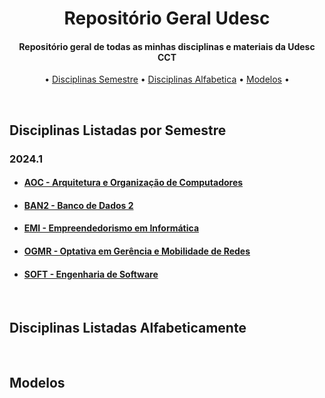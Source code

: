 <h1 align="center">
  <!-- <br>
  <img src="https://i.imgur.com/PW18Azn.png" alt="Não é o moodle" width="400">
  <br> -->
  Repositório Geral Udesc
  <br>
</h1>

<h4 align="center">
   Repositório geral de todas as minhas disciplinas e materiais da Udesc CCT
</h4>
<p align="center">
  •
  <a href="#disciplinassemestre">Disciplinas Semestre</a>
  •
  <a href="#disciplinasalfabetico">Disciplinas Alfabetica</a>
  •
  <a href="#modelos">Modelos</a> 
  •
</p>

<br>

<h2 id="disciplinassemestre">
  Disciplinas Listadas por Semestre
</h2>

<h3>
  2024.1
</h3>
<ul>
  <li>
    <h4>
      <a href="https://github.com/JoaoVargas/Repo-Udesc-Geral/tree/main/Disciplinas/2024.1/2024.1.AOC">
      AOC - Arquitetura e Organização de Computadores
      </a>
    </h4>
  </li>
  <li>
    <h4>
      <a href="https://github.com/JoaoVargas/Repo-Udesc-Geral/tree/main/Disciplinas/2024.1/2024.1.BAN2">
      BAN2 - Banco de Dados 2
      </a>
    </h4>
  </li>
  <li>
    <h4>
      <a href="https://github.com/JoaoVargas/Repo-Udesc-Geral/tree/main/Disciplinas/2024.1/2024.1.EMI">
      EMI - Empreendedorismo em Informática
      </a>
    </h4>
  </li>
  <li>
    <h4>
      <a href="https://github.com/JoaoVargas/Repo-Udesc-Geral/tree/main/Disciplinas/2024.1/2024.1.OGMR">
      OGMR - Optativa em Gerência e Mobilidade de Redes
      </a>
    </h4>
  </li>
  <li>
    <h4>
      <a href="https://github.com/JoaoVargas/Repo-Udesc-Geral/tree/main/Disciplinas/2024.1/2024.1.SOFT">
      SOFT - Engenharia de Software
      </a>
    </h4>
  </li>
</ul>

<br>

<h2 id="disciplinassemestre">
  Disciplinas Listadas Alfabeticamente
</h2>

<br>

<h2 id="modelos">
  Modelos
</h2>



<!-- <ul>
  <li>
    <h4>teste</h4>
    alo
  </li>
</ul> -->


